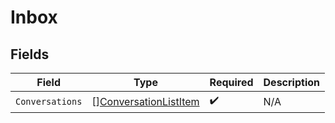 # Inbox


## Fields

| Field                                                                 | Type                                                                  | Required                                                              | Description                                                           |
| --------------------------------------------------------------------- | --------------------------------------------------------------------- | --------------------------------------------------------------------- | --------------------------------------------------------------------- |
| `Conversations`                                                       | [][ConversationListItem](../../models/shared/conversationlistitem.md) | :heavy_check_mark:                                                    | N/A                                                                   |